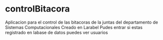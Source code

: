 controlBitacora
===============

Aplicacion para el control de las bitacoras de la juntas del departamento de Sistemas Computacionales
Creado en Larabel
Pudes entrar si estas registrado en labase de datos
puedes ver usuarios 
